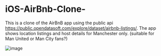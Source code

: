 # iOS-AirBnb-Clone-

This is a clone of the AirBnB app using the public api https://public.opendatasoft.com/explore/dataset/airbnb-listings/. The app shows location listings and host details for Manchester only. (suitable for Man United or Man City fans?)

![image](https://github.com/AlexBirladeanu/iOS-AirBnb-Clone-/assets/76782955/f281a1a7-0c11-4cf2-b6ad-6b541ddc116c)
